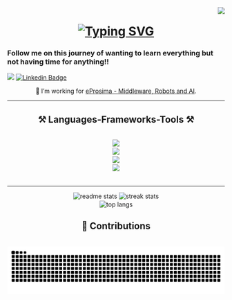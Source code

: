 <img align="right" src="https://visitor-badge.laobi.icu/badge?page_id=Javgilavi.Javgilavi" />

<h1 align="center">
  <a href="https://git.io/typing-svg">
    <img src="https://readme-typing-svg.herokuapp.com?font=Fira+Code&size=35&duration=4000&pause=1000&background=FFFFFF00&center=true&vCenter=true&width=500&height=70&lines=Hello+There!%F0%9F%91%8B;I'm+Javi" alt="Typing SVG" />
  </a>
</h1>

### Follow me on this journey of wanting to learn everything but not having time for anything!!
![](https://komarev.com/ghpvc/?username=andreclerigo&style=flat&color=brightgreen)
[![Linkedin Badge](https://img.shields.io/badge/-LinkedIn-0e76a8?style=flat-square&logo=Linkedin&logoColor=white)](https://www.linkedin.com/in/javier-gil-avil%C3%A9s-1854aa235/)
<br>

<div align="center">

  🔭 I’m working for [eProsima - Middleware, Robots and AI](https://github.com/eProsima).

</div>

<hr/>
<h2 align="center">⚒️ Languages-Frameworks-Tools ⚒️</h2>
<br/>
<div align="center">
    <img src="https://skillicons.dev/icons?i=cpp,c,python,matlab,java,qt,html" />
</div>
<div align="center">
    <img src="https://skillicons.dev/icons?i=github,git,gitlab" />
</div>
<div align="center">
    <img src="https://skillicons.dev/icons?i=vscode,visualstudio,ros,eclipse,arduino" /><br>
</div>
<div align="center">
    <img src="https://skillicons.dev/icons?i=linux,windows,redhat" /><br>
</div>
<br/>
<hr/>

<div align=center>
    <img width=390 src="https://github-readme-stats-salesp07.vercel.app/api?username=Javgilavi&count_private=true&show_icons=true&theme=react&rank_icon=github&border_radius=10" alt="readme stats" />
    <img width=390 src="https://github-readme-streak-stats-salesp07.vercel.app/?user=Javgilavi&count_private=true&theme=react&border_radius=10" alt="streak stats"/>
    <br/>
    <img width=325 align="center" src="https://github-readme-stats-salesp07.vercel.app/api/top-langs/?username=Javgilavi&hide=HTML&langs_count=8&layout=compact&theme=react&border_radius=10&size_weight=0.5&count_weight=0.5&exclude_repo=github-readme-stats" alt="top langs" />
</div>

<div align="center">
  <h2>🐍 Contributions</h2>
  <br>

  <picture>
  <source media="(prefers-color-scheme: dark)" srcset="https://raw.githubusercontent.com/Javgilavi/Javgilavi/output/github-contribution-grid-snake-dark.svg" />
  <source media="(prefers-color-scheme: light)" srcset="https://raw.githubusercontent.com/Javgilavi/Javgilavi/output/github-contribution-grid-snake.svg" />
  <img alt="snake eating my contributions" src="https://raw.githubusercontent.com/Javgilavi/Javgilavi/output/github-contribution-grid-snake.svg" /> 
  </picture>

  <br/>
  <br/>
</div>

<br>
